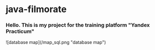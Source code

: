 # java-filmorate

<H3>Hello. This is my project for the training platform "Yandex Practicum" </H3>
![database map](/map_sql.png "database map")